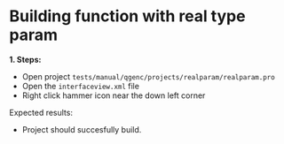 # Building function with real type param

**1. Steps:**

* Open project `tests/manual/qgenc/projects/realparam/realparam.pro`
* Open the `interfaceview.xml` file
* Right click hammer icon near the down left corner

Expected results:

* Project should succesfully build.
